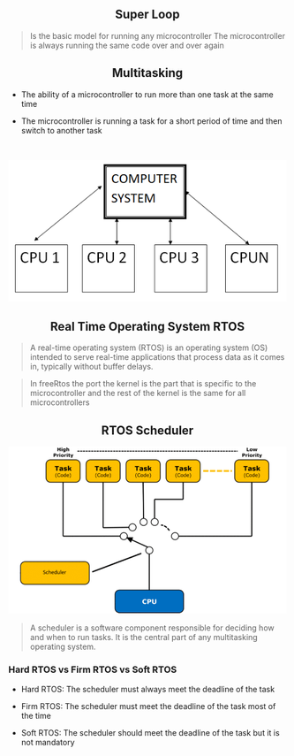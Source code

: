 <h2 align ="center">Super Loop</h2>


> Is the basic model for running  any microcontroller The microcontroller is always running the same code over and over again


<h2 align ="center">Multitasking</h2>


- The ability of a microcontroller to run more than one task at the same time

- The microcontroller is running a task for a short period of time and then switch to another task

<br >

![Multitasking](./images/multiprocessing.png)



<h2 align ="center">Real Time Operating System RTOS</h2>

 > A real-time operating system (RTOS) is an operating system (OS) intended to serve real-time applications that process data as it comes in, typically without buffer delays.
 
 > In freeRtos the port the kernel is the part that is specific to the microcontroller and the rest of the kernel is the same for all microcontrollers



<h2 align="Center">RTOS Scheduler</h2>


![RTOS Scheduler](./images/schudele.png)

> A scheduler is a software component responsible for deciding how and when to run tasks. It is the central part of any multitasking operating system.

### Hard RTOS vs Firm RTOS vs Soft RTOS

- Hard RTOS: The scheduler must always meet the deadline of the task

- Firm RTOS: The scheduler must meet the deadline of the task most of the time

- Soft RTOS: The scheduler should meet the deadline of the task but it is not mandatory